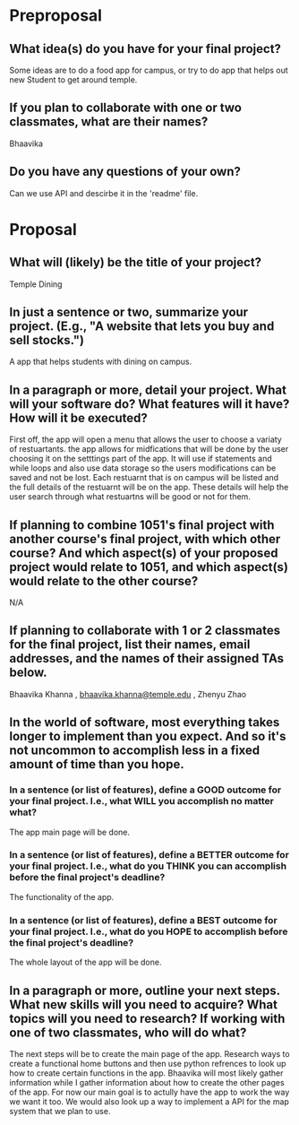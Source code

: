 # Preproposal

## What idea(s) do you have for your final project?

Some ideas are to do a food app for campus, or try to do app that helps out new Student to get around temple.  

## If you plan to collaborate with one or two classmates, what are their names?

Bhaavika 


## Do you have any questions of your own?
Can we use API and descirbe it in the 'readme' file. 

# Proposal

## What will (likely) be the title of your project?

Temple Dining  

## In just a sentence or two, summarize your project. (E.g., "A website that lets you buy and sell stocks.")

A app that helps students with dining on campus. 

## In a paragraph or more, detail your project. What will your software do? What features will it have? How will it be executed?

First off, the app will open a menu that allows the user to choose a variaty of restuartants. the app allows for midfications that will be done by the user choosing it on the setttings part of the app. 
It will use if statements and while loops and also use data storage so the users modifications can be saved and not be lost. Each restuarnt that is on campus will be listed and the full details of the restuarnt will be on the app. These details will help the user search through what restuartns will be good or not for them. 

## If planning to combine 1051's final project with another course's final project, with which other course? And which aspect(s) of your proposed project would relate to 1051, and which aspect(s) would relate to the other course?

N/A

## If planning to collaborate with 1 or 2 classmates for the final project, list their names, email addresses, and the names of their assigned TAs below.

Bhaavika Khanna , bhaavika.khanna@temple.edu , Zhenyu Zhao

## In the world of software, most everything takes longer to implement than you expect. And so it's not uncommon to accomplish less in a fixed amount of time than you hope.

### In a sentence (or list of features), define a GOOD outcome for your final project. I.e., what WILL you accomplish no matter what?

The app main page will be done. 

### In a sentence (or list of features), define a BETTER outcome for your final project. I.e., what do you THINK you can accomplish before the final project's deadline?

The functionality of the app.

### In a sentence (or list of features), define a BEST outcome for your final project. I.e., what do you HOPE to accomplish before the final project's deadline?

The whole layout of the app will be done. 

## In a paragraph or more, outline your next steps. What new skills will you need to acquire? What topics will you need to research? If working with one of two classmates, who will do what?

The next steps will be to create the main page of the app. Research ways to create a functional home buttons and then use python refrences to look up how to create certain functions in the app. Bhaavika will most likely gather information while I gather information about how to create the other pages of the app. For now our main goal is to actully have the app to work the way we want it too. We would also look up a way to implement a API for the map system that we plan to use. 

